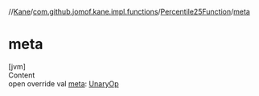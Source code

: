 //[Kane](../../index.md)/[com.github.jomof.kane.impl.functions](../index.md)/[Percentile25Function](index.md)/[meta](meta.md)



# meta  
[jvm]  
Content  
open override val [meta](meta.md): [UnaryOp](../../com.github.jomof.kane.impl/-unary-op/index.md)  



